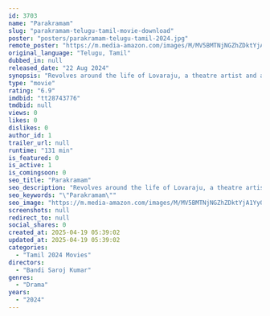 ```yaml
---
id: 3703
name: "Parakramam"
slug: "parakramam-telugu-tamil-movie-download"
poster: "posters/parakramam-telugu-tamil-2024.jpg"
remote_poster: "https://m.media-amazon.com/images/M/MV5BMTNjNGZhZDktYjA1Yy00ZDUzLWFjMWUtODY5YzY4YTZkODczXkEyXkFqcGc@._V1_SX300.jpg"
original_language: "Telugu, Tamil"
dubbed_in: null
released_date: "22 Aug 2024"
synopsis: "Revolves around the life of Lovaraju, a theatre artist and a gully cricketer in a village named Lampakalova."
type: "movie"
rating: "6.9"
imdbid: "tt28743776"
tmdbid: null
views: 0
likes: 0
dislikes: 0
author_id: 1
trailer_url: null
runtime: "131 min"
is_featured: 0
is_active: 1
is_comingsoon: 0
seo_title: "Parakramam"
seo_description: "Revolves around the life of Lovaraju, a theatre artist and a gully cricketer in a village named Lampakalova."
seo_keywords: "\"Parakramam\""
seo_image: "https://m.media-amazon.com/images/M/MV5BMTNjNGZhZDktYjA1Yy00ZDUzLWFjMWUtODY5YzY4YTZkODczXkEyXkFqcGc@._V1_SX300.jpg"
screenshots: null
redirect_to: null
social_shares: 0
created_at: 2025-04-19 05:39:02
updated_at: 2025-04-19 05:39:02
categories:
  - "Tamil 2024 Movies"
directors:
  - "Bandi Saroj Kumar"
genres:
  - "Drama"
years:
  - "2024"
---
```

